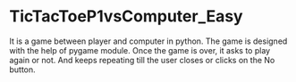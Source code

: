 # TicTacToeP1vsComputer_Easy
It is a game between player and computer in python.  The game is designed with the help of pygame module. Once the game is over, it asks to play again or not. And keeps repeating till the user closes or clicks on the No button.
